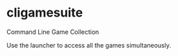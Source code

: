 # cligamesuite
Command Line Game Collection

Use the launcher to access all the games simultaneously. 

